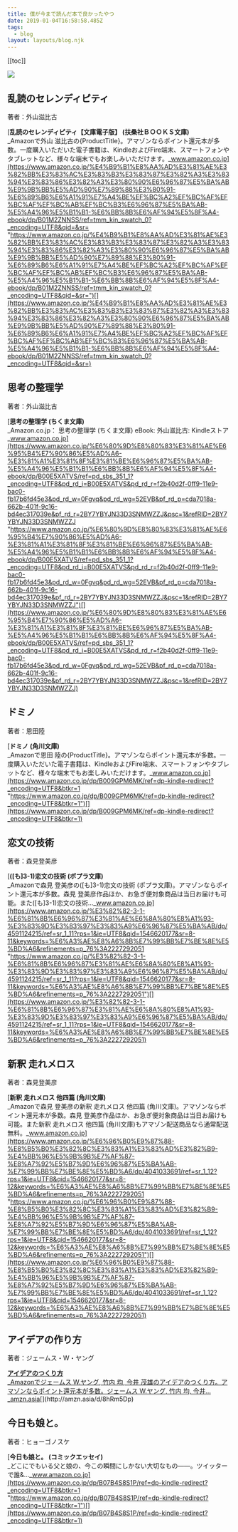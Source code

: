 ```yaml
---
title: 僕が今まで読んだ本で良かったやつ
date: 2019-01-04T16:58:58.485Z
tags:
  - blog
layout: layouts/blog.njk
---
```


[[toc]]

![](https://cdn-images-1.medium.com/max/800/1*RvgZv8tMFb18sNtaYAb9aA.jpeg)

## 乱読のセレンディピティ

著者：外山滋比古

[**乱読のセレンディピティ【文庫電子版】 (扶桑社ＢＯＯＫＳ文庫)**  
\_Amazonで外山 滋比古の{ProductTitle}。アマゾンならポイント還元本が多数。一度購入いただいた電子書籍は、KindleおよびFire端末、スマートフォンやタブレットなど、様々な端末でもお楽しみいただけます。\_www.amazon.co.jp](https://www.amazon.co.jp/%E4%B9%B1%E8%AA%AD%E3%81%AE%E3%82%BB%E3%83%AC%E3%83%B3%E3%83%87%E3%82%A3%E3%83%94%E3%83%86%E3%82%A3%E3%80%90%E6%96%87%E5%BA%AB%E9%9B%BB%E5%AD%90%E7%89%88%E3%80%91-%E6%89%B6%E6%A1%91%E7%A4%BE%EF%BC%A2%EF%BC%AF%EF%BC%AF%EF%BC%AB%EF%BC%B3%E6%96%87%E5%BA%AB-%E5%A4%96%E5%B1%B1-%E6%BB%8B%E6%AF%94%E5%8F%A4-ebook/dp/B01M2ZNNSS/ref=tmm_kin_swatch_0?_encoding=UTF8&qid=&sr= "https://www.amazon.co.jp/%E4%B9%B1%E8%AA%AD%E3%81%AE%E3%82%BB%E3%83%AC%E3%83%B3%E3%83%87%E3%82%A3%E3%83%94%E3%83%86%E3%82%A3%E3%80%90%E6%96%87%E5%BA%AB%E9%9B%BB%E5%AD%90%E7%89%88%E3%80%91-%E6%89%B6%E6%A1%91%E7%A4%BE%EF%BC%A2%EF%BC%AF%EF%BC%AF%EF%BC%AB%EF%BC%B3%E6%96%87%E5%BA%AB-%E5%A4%96%E5%B1%B1-%E6%BB%8B%E6%AF%94%E5%8F%A4-ebook/dp/B01M2ZNNSS/ref=tmm_kin_swatch_0?_encoding=UTF8&qid=&sr=")[](https://www.amazon.co.jp/%E4%B9%B1%E8%AA%AD%E3%81%AE%E3%82%BB%E3%83%AC%E3%83%B3%E3%83%87%E3%82%A3%E3%83%94%E3%83%86%E3%82%A3%E3%80%90%E6%96%87%E5%BA%AB%E9%9B%BB%E5%AD%90%E7%89%88%E3%80%91-%E6%89%B6%E6%A1%91%E7%A4%BE%EF%BC%A2%EF%BC%AF%EF%BC%AF%EF%BC%AB%EF%BC%B3%E6%96%87%E5%BA%AB-%E5%A4%96%E5%B1%B1-%E6%BB%8B%E6%AF%94%E5%8F%A4-ebook/dp/B01M2ZNNSS/ref=tmm_kin_swatch_0?_encoding=UTF8&qid=&sr=)

## 思考の整理学

著者：外山滋比古

[**思考の整理学 (ちくま文庫)**  
\_Amazon.co.jp： 思考の整理学 (ちくま文庫) eBook: 外山滋比古: Kindleストア\_www.amazon.co.jp](https://www.amazon.co.jp/%E6%80%9D%E8%80%83%E3%81%AE%E6%95%B4%E7%90%86%E5%AD%A6-%E3%81%A1%E3%81%8F%E3%81%BE%E6%96%87%E5%BA%AB-%E5%A4%96%E5%B1%B1%E6%BB%8B%E6%AF%94%E5%8F%A4-ebook/dp/B00E5XATVS/ref=pd_sbs_351_1?_encoding=UTF8&pd_rd_i=B00E5XATVS&pd_rd_r=f2b40d2f-0ff9-11e9-bac0-fb17b6fd45e3&pd_rd_w=0Fgvq&pd_rd_wg=52EVB&pf_rd_p=cda7018a-662b-401f-9c16-bd4ec317039e&pf_rd_r=2BY7YBYJN33D3SNMWZZJ&psc=1&refRID=2BY7YBYJN33D3SNMWZZJ "https://www.amazon.co.jp/%E6%80%9D%E8%80%83%E3%81%AE%E6%95%B4%E7%90%86%E5%AD%A6-%E3%81%A1%E3%81%8F%E3%81%BE%E6%96%87%E5%BA%AB-%E5%A4%96%E5%B1%B1%E6%BB%8B%E6%AF%94%E5%8F%A4-ebook/dp/B00E5XATVS/ref=pd_sbs_351_1?_encoding=UTF8&pd_rd_i=B00E5XATVS&pd_rd_r=f2b40d2f-0ff9-11e9-bac0-fb17b6fd45e3&pd_rd_w=0Fgvq&pd_rd_wg=52EVB&pf_rd_p=cda7018a-662b-401f-9c16-bd4ec317039e&pf_rd_r=2BY7YBYJN33D3SNMWZZJ&psc=1&refRID=2BY7YBYJN33D3SNMWZZJ")[](https://www.amazon.co.jp/%E6%80%9D%E8%80%83%E3%81%AE%E6%95%B4%E7%90%86%E5%AD%A6-%E3%81%A1%E3%81%8F%E3%81%BE%E6%96%87%E5%BA%AB-%E5%A4%96%E5%B1%B1%E6%BB%8B%E6%AF%94%E5%8F%A4-ebook/dp/B00E5XATVS/ref=pd_sbs_351_1?_encoding=UTF8&pd_rd_i=B00E5XATVS&pd_rd_r=f2b40d2f-0ff9-11e9-bac0-fb17b6fd45e3&pd_rd_w=0Fgvq&pd_rd_wg=52EVB&pf_rd_p=cda7018a-662b-401f-9c16-bd4ec317039e&pf_rd_r=2BY7YBYJN33D3SNMWZZJ&psc=1&refRID=2BY7YBYJN33D3SNMWZZJ)

## ドミノ

著者：恩田陸

[**ドミノ (角川文庫)**  
\_Amazonで恩田 陸の{ProductTitle}。アマゾンならポイント還元本が多数。一度購入いただいた電子書籍は、KindleおよびFire端末、スマートフォンやタブレットなど、様々な端末でもお楽しみいただけます。\_www.amazon.co.jp](https://www.amazon.co.jp/dp/B009GPM6MK/ref=dp-kindle-redirect?_encoding=UTF8&btkr=1 "https://www.amazon.co.jp/dp/B009GPM6MK/ref=dp-kindle-redirect?_encoding=UTF8&btkr=1")[](https://www.amazon.co.jp/dp/B009GPM6MK/ref=dp-kindle-redirect?_encoding=UTF8&btkr=1)

## 恋文の技術

著者：森見登美彦

[**(\[も\]3-1)恋文の技術 (ポプラ文庫)**  
\_Amazonで森見 登美彦の(\[も\]3-1)恋文の技術 (ポプラ文庫)。アマゾンならポイント還元本が多数。森見 登美彦作品ほか、お急ぎ便対象商品は当日お届けも可能。また(\[も\]3-1)恋文の技術…\_www.amazon.co.jp](https://www.amazon.co.jp/%E3%82%82-3-1-%E6%81%8B%E6%96%87%E3%81%AE%E6%8A%80%E8%A1%93-%E3%83%9D%E3%83%97%E3%83%A9%E6%96%87%E5%BA%AB/dp/4591124215/ref=sr_1_11?rps=1&ie=UTF8&qid=1546620177&sr=8-11&keywords=%E6%A3%AE%E8%A6%8B%E7%99%BB%E7%BE%8E%E5%BD%A6&refinements=p_76%3A2227292051 "https://www.amazon.co.jp/%E3%82%82-3-1-%E6%81%8B%E6%96%87%E3%81%AE%E6%8A%80%E8%A1%93-%E3%83%9D%E3%83%97%E3%83%A9%E6%96%87%E5%BA%AB/dp/4591124215/ref=sr_1_11?rps=1&ie=UTF8&qid=1546620177&sr=8-11&keywords=%E6%A3%AE%E8%A6%8B%E7%99%BB%E7%BE%8E%E5%BD%A6&refinements=p_76%3A2227292051")[](https://www.amazon.co.jp/%E3%82%82-3-1-%E6%81%8B%E6%96%87%E3%81%AE%E6%8A%80%E8%A1%93-%E3%83%9D%E3%83%97%E3%83%A9%E6%96%87%E5%BA%AB/dp/4591124215/ref=sr_1_11?rps=1&ie=UTF8&qid=1546620177&sr=8-11&keywords=%E6%A3%AE%E8%A6%8B%E7%99%BB%E7%BE%8E%E5%BD%A6&refinements=p_76%3A2227292051)

## 新釈 走れメロス

著者：森見登美彦

[**新釈 走れメロス 他四篇 (角川文庫)**  
\_Amazonで森見 登美彦の新釈 走れメロス 他四篇 (角川文庫)。アマゾンならポイント還元本が多数。森見 登美彦作品ほか、お急ぎ便対象商品は当日お届けも可能。また新釈 走れメロス 他四篇 (角川文庫)もアマゾン配送商品なら通常配送無料。\_www.amazon.co.jp](https://www.amazon.co.jp/%E6%96%B0%E9%87%88-%E8%B5%B0%E3%82%8C%E3%83%A1%E3%83%AD%E3%82%B9-%E4%BB%96%E5%9B%9B%E7%AF%87-%E8%A7%92%E5%B7%9D%E6%96%87%E5%BA%AB-%E7%99%BB%E7%BE%8E%E5%BD%A6/dp/4041033691/ref=sr_1_12?rps=1&ie=UTF8&qid=1546620177&sr=8-12&keywords=%E6%A3%AE%E8%A6%8B%E7%99%BB%E7%BE%8E%E5%BD%A6&refinements=p_76%3A2227292051 "https://www.amazon.co.jp/%E6%96%B0%E9%87%88-%E8%B5%B0%E3%82%8C%E3%83%A1%E3%83%AD%E3%82%B9-%E4%BB%96%E5%9B%9B%E7%AF%87-%E8%A7%92%E5%B7%9D%E6%96%87%E5%BA%AB-%E7%99%BB%E7%BE%8E%E5%BD%A6/dp/4041033691/ref=sr_1_12?rps=1&ie=UTF8&qid=1546620177&sr=8-12&keywords=%E6%A3%AE%E8%A6%8B%E7%99%BB%E7%BE%8E%E5%BD%A6&refinements=p_76%3A2227292051")[](https://www.amazon.co.jp/%E6%96%B0%E9%87%88-%E8%B5%B0%E3%82%8C%E3%83%A1%E3%83%AD%E3%82%B9-%E4%BB%96%E5%9B%9B%E7%AF%87-%E8%A7%92%E5%B7%9D%E6%96%87%E5%BA%AB-%E7%99%BB%E7%BE%8E%E5%BD%A6/dp/4041033691/ref=sr_1_12?rps=1&ie=UTF8&qid=1546620177&sr=8-12&keywords=%E6%A3%AE%E8%A6%8B%E7%99%BB%E7%BE%8E%E5%BD%A6&refinements=p_76%3A2227292051)

## アイデアの作り方

著者：ジェームス・W・ヤング

[**アイデアのつくり方**  
\_Amazonでジェームス W.ヤング, 竹内 均, 今井 茂雄のアイデアのつくり方。アマゾンならポイント還元本が多数。ジェームス W.ヤング, 竹内 均, 今井…\_amzn.asia](http://amzn.asia/d/8hRm5Dp "http://amzn.asia/d/8hRm5Dp")[](http://amzn.asia/d/8hRm5Dp)

## 今日も娘と。

著者：ヒョーゴノスケ

[**今日も娘と。 (コミックエッセイ)**  
\_どこにでもいる父と娘の、今この瞬間にしかない大切なもの――。ツイッターで誰&...\_www.amazon.co.jp](https://www.amazon.co.jp/dp/B07B4S8S1P/ref=dp-kindle-redirect?_encoding=UTF8&btkr=1 "https://www.amazon.co.jp/dp/B07B4S8S1P/ref=dp-kindle-redirect?_encoding=UTF8&btkr=1")[](https://www.amazon.co.jp/dp/B07B4S8S1P/ref=dp-kindle-redirect?_encoding=UTF8&btkr=1)
